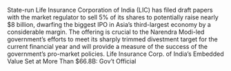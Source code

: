 State-run Life Insurance Corporation of India (LIC) has filed draft papers with the market regulator to sell 5% of its shares to potentially raise nearly $8 billion, dwarfing the biggest IPO in Asia’s third-largest economy by a considerable margin.
The offering is crucial to the Narendra Modi-led government’s efforts to meet its sharply trimmed divestment target for the current financial year and will provide a measure of the success of the government’s pro-market policies.
Life Insurance Corp. of India’s Embedded Value Set at More Than $66.8B: Gov’t Official